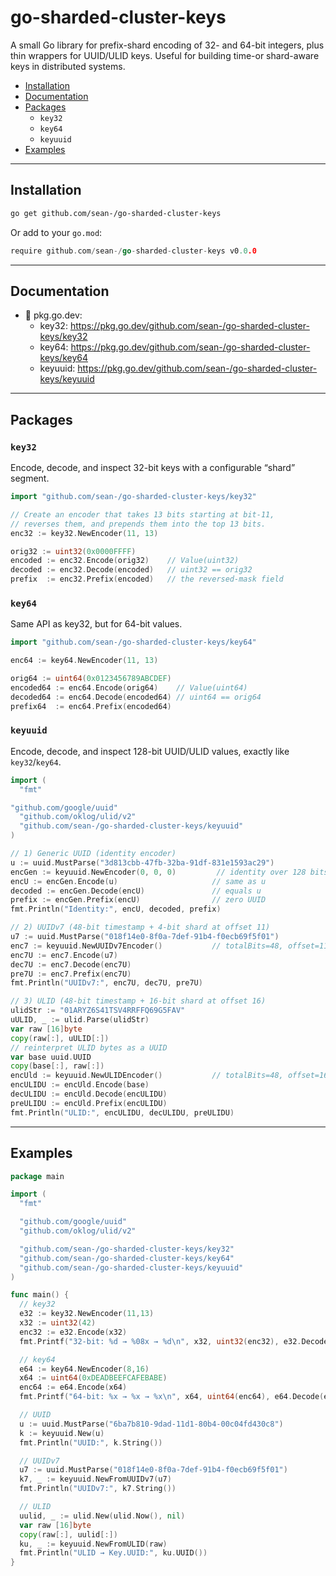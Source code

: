 # go-sharded-cluster-keys

A small Go library for prefix-shard encoding of 32- and 64-bit integers, plus
thin wrappers for UUID/ULID keys.  Useful for building time-or shard-aware keys
in distributed systems.

- [Installation](#installation)
- [Documentation](#documentation)
- [Packages](#packages)
  - `key32`
  - `key64`
  - `keyuuid`
- [Examples](#examples)

---

## Installation

```bash
go get github.com/sean-/go-sharded-cluster-keys
```

Or add to your `go.mod`:

```go
require github.com/sean-/go-sharded-cluster-keys v0.0.0
```

---

## Documentation

- 📖 pkg.go.dev:
  - key32: https://pkg.go.dev/github.com/sean-/go-sharded-cluster-keys/key32
  - key64: https://pkg.go.dev/github.com/sean-/go-sharded-cluster-keys/key64
  - keyuuid: https://pkg.go.dev/github.com/sean-/go-sharded-cluster-keys/keyuuid

---

## Packages

### `key32`

Encode, decode, and inspect 32-bit keys with a configurable “shard” segment.

```go
import "github.com/sean-/go-sharded-cluster-keys/key32"

// Create an encoder that takes 13 bits starting at bit-11,
// reverses them, and prepends them into the top 13 bits.
enc32 := key32.NewEncoder(11, 13)

orig32 := uint32(0x0000FFFF)
encoded := enc32.Encode(orig32)    // Value(uint32)
decoded := enc32.Decode(encoded)   // uint32 == orig32
prefix  := enc32.Prefix(encoded)   // the reversed-mask field
```

### `key64`

Same API as key32, but for 64-bit values.

```go
import "github.com/sean-/go-sharded-cluster-keys/key64"

enc64 := key64.NewEncoder(11, 13)

orig64 := uint64(0x0123456789ABCDEF)
encoded64 := enc64.Encode(orig64)    // Value(uint64)
decoded64 := enc64.Decode(encoded64) // uint64 == orig64
prefix64  := enc64.Prefix(encoded64)
```

### `keyuuid`

Encode, decode, and inspect 128-bit UUID/ULID values, exactly like `key32`/`key64`.

```go
import (
  "fmt"

"github.com/google/uuid"
  "github.com/oklog/ulid/v2"
  "github.com/sean-/go-sharded-cluster-keys/keyuuid"
)

// 1) Generic UUID (identity encoder)
u := uuid.MustParse("3d813cbb-47fb-32ba-91df-831e1593ac29")
encGen := keyuuid.NewEncoder(0, 0, 0)         // identity over 128 bits
encU := encGen.Encode(u)                     // same as u
decoded := encGen.Decode(encU)               // equals u
prefix := encGen.Prefix(encU)                // zero UUID
fmt.Println("Identity:", encU, decoded, prefix)

// 2) UUIDv7 (48-bit timestamp + 4-bit shard at offset 11)
u7 := uuid.MustParse("018f14e0-8f0a-7def-91b4-f0ecb69f5f01")
enc7 := keyuuid.NewUUIDv7Encoder()           // totalBits=48, offset=11, size=4
enc7U := enc7.Encode(u7)
dec7U := enc7.Decode(enc7U)
pre7U := enc7.Prefix(enc7U)
fmt.Println("UUIDv7:", enc7U, dec7U, pre7U)

// 3) ULID (48-bit timestamp + 16-bit shard at offset 16)
ulidStr := "01ARYZ6S41TSV4RRFFQ69G5FAV"
uULID, _ := ulid.Parse(ulidStr)
var raw [16]byte
copy(raw[:], uULID[:])
// reinterpret ULID bytes as a UUID
var base uuid.UUID
copy(base[:], raw[:])
encUld := keyuuid.NewULIDEncoder()           // totalBits=48, offset=16, size=16
encULIDU := encUld.Encode(base)
decULIDU := encUld.Decode(encULIDU)
preULIDU := encUld.Prefix(encULIDU)
fmt.Println("ULID:", encULIDU, decULIDU, preULIDU)
```

---

## Examples

```go
package main

import (
  "fmt"

  "github.com/google/uuid"
  "github.com/oklog/ulid/v2"

  "github.com/sean-/go-sharded-cluster-keys/key32"
  "github.com/sean-/go-sharded-cluster-keys/key64"
  "github.com/sean-/go-sharded-cluster-keys/keyuuid"
)

func main() {
  // key32
  e32 := key32.NewEncoder(11,13)
  x32 := uint32(42)
  enc32 := e32.Encode(x32)
  fmt.Printf("32-bit: %d → %08x → %d\n", x32, uint32(enc32), e32.Decode(enc32))

  // key64
  e64 := key64.NewEncoder(8,16)
  x64 := uint64(0xDEADBEEFCAFEBABE)
  enc64 := e64.Encode(x64)
  fmt.Printf("64-bit: %x → %x → %x\n", x64, uint64(enc64), e64.Decode(enc64))

  // UUID
  u := uuid.MustParse("6ba7b810-9dad-11d1-80b4-00c04fd430c8")
  k := keyuuid.New(u)
  fmt.Println("UUID:", k.String())

  // UUIDv7
  u7 := uuid.MustParse("018f14e0-8f0a-7def-91b4-f0ecb69f5f01")
  k7, _ := keyuuid.NewFromUUIDv7(u7)
  fmt.Println("UUIDv7:", k7.String())

  // ULID
  uulid, _ := ulid.New(ulid.Now(), nil)
  var raw [16]byte
  copy(raw[:], uulid[:])
  ku, _ := keyuuid.NewFromULID(raw)
  fmt.Println("ULID → Key.UUID:", ku.UUID())
}
```
